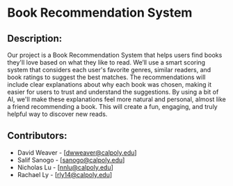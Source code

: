 # Book Recommendation System
## Description:
Our project is a Book Recommendation System that helps users find books they'll love based on what they like to read. We’ll use a smart scoring system that considers each user's favorite genres, similar readers, and book ratings to suggest the best matches. The recommendations will include clear explanations about why each book was chosen, making it easier for users to trust and understand the suggestions. By using a bit of AI, we'll make these explanations feel more natural and personal, almost like a friend recommending a book. This will create a fun, engaging, and truly helpful way to discover new reads.
## Contributors:
- David Weaver - [dwweaver@calpoly.edu]
- Salif Sanogo - [sanogo@calpoly.edu]
- Nicholas Lu - [nnlu@calpoly.edu]
- Rachael Ly - [rly14@calpoly.edu]
